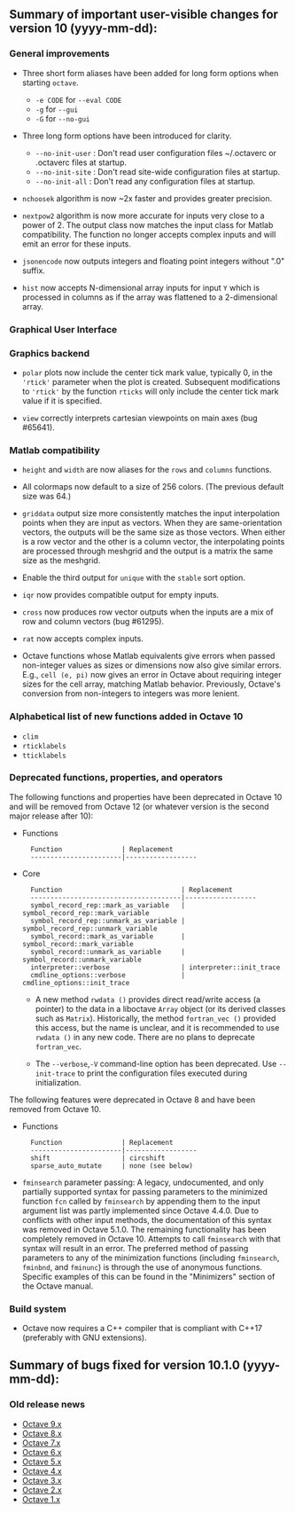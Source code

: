 Summary of important user-visible changes for version 10 (yyyy-mm-dd):
---------------------------------------------------------------------

### General improvements

- Three short form aliases have been added for long form options when starting
`octave`.
  * `-e CODE` for `--eval CODE`
  * `-g` for `--gui`
  * `-G` for `--no-gui`

- Three long form options have been introduced for clarity.
  * `--no-init-user` : Don't read user configuration files ~/.octaverc or
    .octaverc files at startup.
  * `--no-init-site` : Don't read site-wide configuration files at startup.
  * `--no-init-all` : Don't read any configuration files at startup.

- `nchoosek` algorithm is now ~2x faster and provides greater precision.

- `nextpow2` algorithm is now more accurate for inputs very close to a power
of 2.  The output class now matches the input class for Matlab compatibility.
The function no longer accepts complex inputs and will emit an error for these
inputs.

- `jsonencode` now outputs integers and floating point integers without ".0"
suffix.

- `hist` now accepts N-dimensional array inputs for input `Y` which is
processed in columns as if the array was flattened to a 2-dimensional array.

### Graphical User Interface

### Graphics backend

- `polar` plots now include the center tick mark value, typically 0, in
the `'rtick'` parameter when the plot is created.  Subsequent modifications
to `'rtick'` by the function `rticks` will only include the center tick mark
value if it is specified.

- `view` correctly interprets cartesian viewpoints on main axes (bug #65641).

### Matlab compatibility

- `height` and `width` are now aliases for the `rows` and `columns` functions.

- All colormaps now default to a size of 256 colors. (The previous default
size was 64.)

- `griddata` output size more consistently matches the input interpolation
points when they are input as vectors.  When they are same-orientation vectors,
the outputs will be the same size as those vectors.  When either is a row
vector and the other is a column vector, the interpolating points are processed
through meshgrid and the output is a matrix the same size as the meshgrid.

- Enable the third output for `unique` with the `stable` sort option.

- `iqr` now provides compatible output for empty inputs.

- `cross` now produces row vector outputs when the inputs are a mix of row
and column vectors (bug #61295).

- `rat` now accepts complex inputs.

- Octave functions whose Matlab equivalents give errors when passed non-integer
values as sizes or dimensions now also give similar errors.
E.g., `cell (e, pi)` now gives an error in Octave about requiring integer
sizes for the cell array, matching Matlab behavior.
Previously, Octave's conversion from non-integers to integers was more lenient.

### Alphabetical list of new functions added in Octave 10

* `clim`
* `rticklabels`
* `tticklabels`

### Deprecated functions, properties, and operators

The following functions and properties have been deprecated in Octave 10
and will be removed from Octave 12 (or whatever version is the second
major release after 10):

- Functions

        Function               | Replacement
        -----------------------|------------------

- Core

        Function                              | Replacement
        --------------------------------------|------------------
        symbol_record_rep::mark_as_variable   | symbol_record_rep::mark_variable
        symbol_record_rep::unmark_as_variable | symbol_record_rep::unmark_variable
        symbol_record::mark_as_variable       | symbol_record::mark_variable
        symbol_record::unmark_as_variable     | symbol_record::unmark_variable
        interpreter::verbose                  | interpreter::init_trace
        cmdline_options::verbose              | cmdline_options::init_trace

  - A new method `rwdata ()` provides direct read/write access (a pointer) to the
data in a liboctave `Array` object (or its derived classes such as `Matrix`).
Historically, the method `fortran_vec ()` provided this access, but the name
is unclear, and it is recommended to use `rwdata ()` in any new code.  There
are no plans to deprecate `fortran_vec`.

  - The `--verbose`,`-V` command-line option has been deprecated.  Use
`--init-trace` to print the configuration files executed during initialization.

The following features were deprecated in Octave 8 and have been removed
from Octave 10.

- Functions

        Function               | Replacement
        -----------------------|------------------
        shift                  | circshift
        sparse_auto_mutate     | none (see below)

- `fminsearch` parameter passing:  A legacy, undocumented, and only partially
supported syntax for passing parameters to the minimized function `fcn` called
by `fminsearch` by appending them to the input argument list was partly
implemented since Octave 4.4.0.  Due to conflicts with other input methods,
the documentation of this syntax was removed in Octave 5.1.0.  The remaining
functionality has been completely removed in Octave 10.  Attempts to call
`fminsearch` with that syntax will result in an error.  The preferred method of
passing parameters to any of the minimization functions (including
`fminsearch`, `fminbnd`, and `fminunc`) is through the use of anonymous
functions.  Specific examples of this can be found in the "Minimizers" section
of the Octave manual.

### Build system

- Octave now requires a C++ compiler that is compliant with C++17 (preferably
with GNU extensions).


Summary of bugs fixed for version 10.1.0 (yyyy-mm-dd):
----------------------------------------------------

### Old release news

- [Octave 9.x](etc/NEWS.9.md)
- [Octave 8.x](etc/NEWS.8.md)
- [Octave 7.x](etc/NEWS.7.md)
- [Octave 6.x](etc/NEWS.6.md)
- [Octave 5.x](etc/NEWS.5.md)
- [Octave 4.x](etc/NEWS.4)
- [Octave 3.x](etc/NEWS.3)
- [Octave 2.x](etc/NEWS.2)
- [Octave 1.x](etc/NEWS.1)
